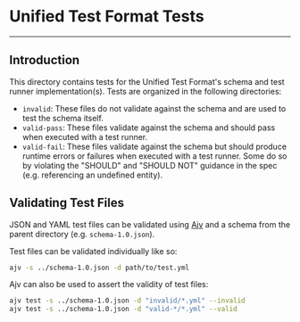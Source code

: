 # Unified Test Format Tests

______________________________________________________________________

## Introduction

This directory contains tests for the Unified Test Format's schema and test runner implementation(s). Tests are
organized in the following directories:

- `invalid`: These files do not validate against the schema and are used to test the schema itself.
- `valid-pass`: These files validate against the schema and should pass when executed with a test runner.
- `valid-fail`: These files validate against the schema but should produce runtime errors or failures when executed with
    a test runner. Some do so by violating the "SHOULD" and "SHOULD NOT" guidance in the spec (e.g. referencing an
    undefined entity).

## Validating Test Files

JSON and YAML test files can be validated using [Ajv](https://ajv.js.org/) and a schema from the parent directory (e.g.
`schema-1.0.json`).

Test files can be validated individually like so:

```bash
ajv -s ../schema-1.0.json -d path/to/test.yml
```

Ajv can also be used to assert the validity of test files:

```bash
ajv test -s ../schema-1.0.json -d "invalid/*.yml" --invalid
ajv test -s ../schema-1.0.json -d "valid-*/*.yml" --valid
```
